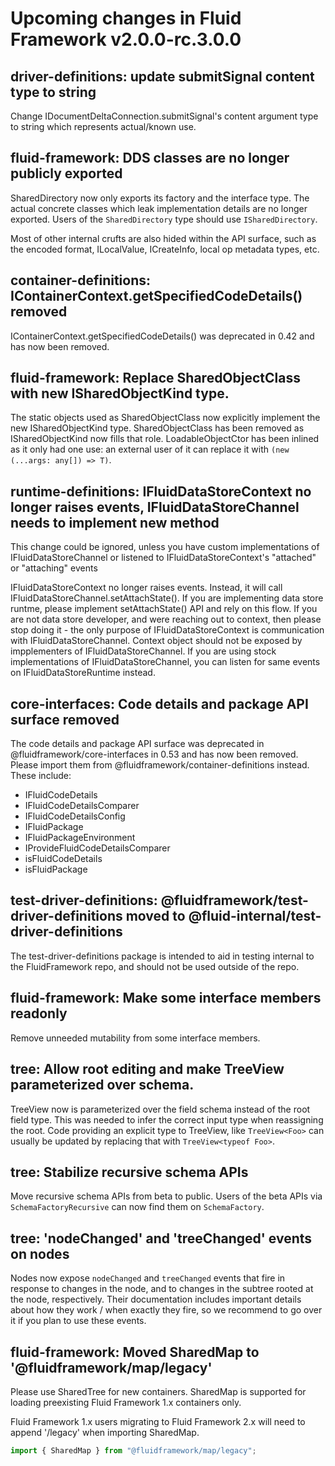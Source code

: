 <!-- THIS IS AN AUTOGENERATED FILE. DO NOT EDIT THIS FILE DIRECTLY. -->

# Upcoming changes in Fluid Framework v2.0.0-rc.3.0.0

## driver-definitions: update submitSignal content type to string

Change IDocumentDeltaConnection.submitSignal's content argument type to string which represents actual/known use.

## fluid-framework: DDS classes are no longer publicly exported

SharedDirectory now only exports its factory and the interface type. The actual concrete classes which leak implementation details are no longer exported. Users of the `SharedDirectory` type should use `ISharedDirectory`.

Most of other internal crufts are also hided within the API surface, such as the encoded format, ILocalValue, ICreateInfo, local op metadata types, etc.

## container-definitions: IContainerContext.getSpecifiedCodeDetails() removed

IContainerContext.getSpecifiedCodeDetails() was deprecated in 0.42 and has now been removed.

## fluid-framework: Replace SharedObjectClass with new ISharedObjectKind type.

The static objects used as SharedObjectClass now explicitly implement the new ISharedObjectKind type. SharedObjectClass has been removed as ISharedObjectKind now fills that role. LoadableObjectCtor has been inlined as it only had one use: an external user of it can replace it with `(new (...args: any[]) => T)`.

## runtime-definitions: IFluidDataStoreContext no longer raises events, IFluidDataStoreChannel needs to implement new method

This change could be ignored, unless you have custom implementations of IFluidDataStoreChannel or listened to IFluidDataStoreContext's "attached" or "attaching" events

IFluidDataStoreContext no longer raises events. Instead, it will call IFluidDataStoreChannel.setAttachState(). If you are implementing data store runtme, please implement setAttachState() API and rely on this flow. If you are not data store developer, and were reaching out to context, then please stop doing it - the only purpose of IFluidDataStoreContext is communication with IFluidDataStoreChannel. Context object should not be exposed by impplementers of IFluidDataStoreChannel. If you are using stock implementations of IFluidDataStoreChannel, you can listen for same events on IFluidDataStoreRuntime instead.

## core-interfaces: Code details and package API surface removed

The code details and package API surface was deprecated in @fluidframework/core-interfaces in 0.53 and has now been removed. Please import them from @fluidframework/container-definitions instead. These include:

- IFluidCodeDetails
- IFluidCodeDetailsComparer
- IFluidCodeDetailsConfig
- IFluidPackage
- IFluidPackageEnvironment
- IProvideFluidCodeDetailsComparer
- isFluidCodeDetails
- isFluidPackage

## test-driver-definitions: @fluidframework/test-driver-definitions moved to @fluid-internal/test-driver-definitions

The test-driver-definitions package is intended to aid in testing internal to the FluidFramework repo, and should not be used outside of the repo.

## fluid-framework: Make some interface members readonly

Remove unneeded mutability from some interface members.

## tree: Allow root editing and make TreeView parameterized over schema.

TreeView now is parameterized over the field schema instead of the root field type. This was needed to infer the correct input type when reassigning the root. Code providing an explicit type to TreeView, like `TreeView<Foo>` can usually be updated by replacing that with `TreeView<typeof Foo>`.

## tree: Stabilize recursive schema APIs

Move recursive schema APIs from beta to public. Users of the beta APIs via `SchemaFactoryRecursive` can now find them on `SchemaFactory`.

## tree: 'nodeChanged' and 'treeChanged' events on nodes

Nodes now expose `nodeChanged` and `treeChanged` events that fire in response to changes in the node, and to changes in the subtree rooted at the node, respectively. Their documentation includes important details about how they work / when exactly they fire, so we recommend to go over it if you plan to use these events.

## fluid-framework: Moved SharedMap to '@fluidframework/map/legacy'

Please use SharedTree for new containers. SharedMap is supported for loading preexisting Fluid Framework 1.x containers only.

Fluid Framework 1.x users migrating to Fluid Framework 2.x will need to append '/legacy' when importing SharedMap.

```ts
import { SharedMap } from "@fluidframework/map/legacy";
```
